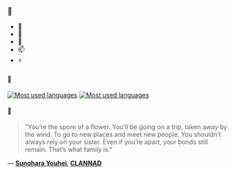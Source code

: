 ### 👋

- 🔭
- 🌱
- 💬
- 📫
- ⚡

#### 🧏

[![Most used languages](https://github-readme-stats-aynah.vercel.app/api/top-langs/?username=aynh&theme=solarized-dark&langs_count=6&layout=compact&hide_title=true)](https://github.com/anuraghazra/github-readme-stats#gh-dark-mode-only)
[![Most used languages](https://github-readme-stats-aynah.vercel.app/api/top-langs/?username=aynh&theme=solarized-light&langs_count=6&layout=compact&hide_title=true)](https://github.com/anuraghazra/github-readme-stats#gh-light-mode-only)

#### 💬

> "You’re the spore of a flower. You’ll be going on a trip, taken away by the wind. To go to new places and meet new people. You shouldn’t always rely on your sister. Even if you’re apart, your bonds still remain. That’s what family is."

&mdash; [**Sunohara Youhei**](https://myanimelist.net/character.php?q=Sunohara%20Youhei&cat=character), [**CLANNAD**](https://myanimelist.net/search/all?q=CLANNAD&cat=all)
